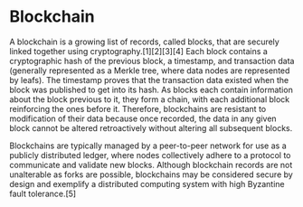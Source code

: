 # Blockchain

A blockchain is a growing list of records, called blocks, that are securely linked together using cryptography.[1][2][3][4] Each block contains a cryptographic hash of the previous block, a timestamp, and transaction data (generally represented as a Merkle tree, where data nodes are represented by leafs). The timestamp proves that the transaction data existed when the block was published to get into its hash. As blocks each contain information about the block previous to it, they form a chain, with each additional block reinforcing the ones before it. Therefore, blockchains are resistant to modification of their data because once recorded, the data in any given block cannot be altered retroactively without altering all subsequent blocks.

Blockchains are typically managed by a peer-to-peer network for use as a publicly distributed ledger, where nodes collectively adhere to a protocol to communicate and validate new blocks. Although blockchain records are not unalterable as forks are possible, blockchains may be considered secure by design and exemplify a distributed computing system with high Byzantine fault tolerance.[5]
